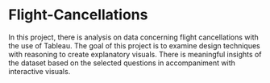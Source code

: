 # Flight-Cancellations

In this project, there is analysis on data concerning flight cancellations with the use of Tableau. The goal of this project is to examine design techniques with reasoning to create explanatory visuals. There is meaningful insights of the dataset based on the selected questions in accompaniment with interactive visuals.
